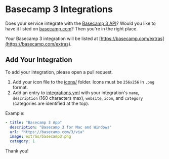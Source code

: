 # Basecamp 3 Integrations

Does your service integrate with the [Basecamp 3 API](https://github.com/basecamp/bc3-api)? Would you like to have it listed on [basecamp.com](https://basecamp.com)? Then you're in the right place.

Your Basecamp 3 integration will be listed at [https://basecamp.com/extras](https://basecamp.com/extras).

## Add Your Integration

To add your integration, please open a pull request.

1. Add your icon file to the [icons/](icons/) folder. Icons must be `256x256` in `.png` format.
2. Add an entry to [integrations.yml](integrations.yml) with your integration's `name`, `description` (160 characters max), `website`, `icon`, and `category` (categories are identified at the top).

  Example:
  ```yaml
  - title: "Basecamp 3 App"
    description: "Basecamp 3 for Mac and Windows"
    url: "https://basecamp.com/3/via"
    image: extras/basecamp3.png
    category: 1
  ```



Thank you!
